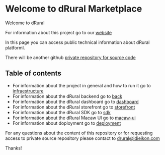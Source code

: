 # Welcome to dRural Marketplace

Welcome to dRural

For information about this project go to our [website](https://drural.eu/)

In this page you can access public technical information about dRural platforml.

There will be another github [private repository for source code](https://github.com/Emergya/drural-marketplace)

## Table of contents

- For information about the project in general and how to run it go to [infraestructure](infraestructure/README.md)
- For information about the dRural backend go to [back](back/README.md)
- For information about the dRural dashboard go to [dashboard](dashboard/README.md)
- For information about the dRural storefront go to [storefront](storefront/README.md)
- For information about the dRural SDK go to [sdk](sdk/README.md)
- For information about the dRural Macaw UI go to [macaw-ui](macaw-ui/README.md)
- For information about doployment go to [deployment](deployment/guides/marketplace/install_guide_v0_2.txt)

For any questions about the content of this repository or for requesting access to private source repository please contact to drural@idieikon.com

Thanks!
